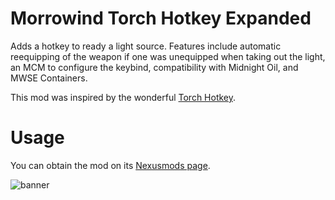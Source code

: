 # Morrowind Torch Hotkey Expanded

Adds a hotkey to ready a light source. Features include automatic reequipping of the weapon if one was unequipped when taking out the light, an MCM to configure the keybind, compatibility with Midnight Oil, and MWSE Containers.

This mod was inspired by the wonderful [Torch Hotkey](https://www.nexusmods.com/morrowind/mods/45747).


# Usage

You can obtain the mod on its [Nexusmods page](https://www.nexusmods.com/morrowind/mods/57474).

![banner](https://staticdelivery.nexusmods.com/mods/100/images/57474/57474-1758270894-1000861326.jpg)
